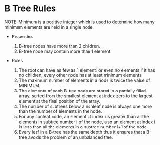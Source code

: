 # B Tree Rules #

NOTE: Minimum is a positive integer which is used to determine how many minimum elements are held in a single node.

* Properties
   1. B-tree nodes have more than 2 children.
   2. B-tree node may contain more than 1 element.
   
* Rules
  1. The root can have as few as 1 element; or even no elements if it has no children, every other node has at least minimum elements. 
  2. The maximum number of elements in a node is twice the value of MINIMUM.
  3. The elements of each B-tree node are stored in a partially filled array, sorted from the smallest element at index zero to the largest      element at the final position of the array.
  4. The number of subtrees below a nonleaf node is always one more than the number of elements in the node.
  5. For any nonleaf node, an element at index i is greater than all the elements in subtree number i of the node, also an element at index i is less than all the elements in a subtree number i+1 of the node
  6. Every leaf in a B-tree has the same depth thus it ensures that a B-tree avoids the problem of an unbalanced tree.
